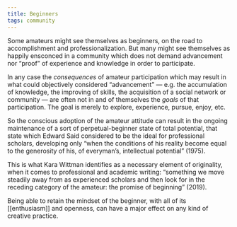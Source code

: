 ```yaml
---
title: Beginners
tags: community
---
```


Some amateurs might see themselves as beginners, on the road to accomplishment and professionalization. But many might see themselves as happily ensconced in a community which does not demand advancement nor “proof” of experience and knowledge in order to participate. 

In any case the *consequences* of amateur participation which may result in what could objectively considered “advancement” — e.g. the accumulation of knowledge, the improving of skills, the acquisition of a social network or community — are often not in and of themselves the *goals* of that participation. The goal is merely to explore, experience, pursue, enjoy, etc. 

So the conscious adoption of the amateur attitude can result in the ongoing maintenance of a sort of perpetual-beginner state of total potential, that state which Edward Said considered to be the ideal for professional scholars, developing only “when the conditions of his reality become equal to the generosity of his, of everyman’s, intellectual potential” (1975). 

This is what Kara Wittman identifies as a necessary element of originality, when it comes to professional and academic writing: “something we move steadily away from as experienced scholars and then look for in the receding category of the amateur: the promise of beginning” (2019). 

Being able to retain the mindset of the beginner, with all of its [[enthusiasm]] and openness, can have a major effect on any kind of creative practice.